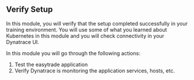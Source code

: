 ## Verify Setup

In this module, you will verify that the setup completed successfully in your training environment. You will use some of what you learned about Kubernetes in this module and you will check connectivity in your Dynatrace UI.

In this module you will go through the following actions:

1. Test the easytrade application
1. Verify Dynatrace is monitoring the application services, hosts, etc.
